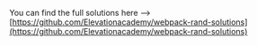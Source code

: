 You can find the full solutions here --> [https://github.com/Elevationacademy/webpack-rand-solutions](https://github.com/Elevationacademy/webpack-rand-solutions)